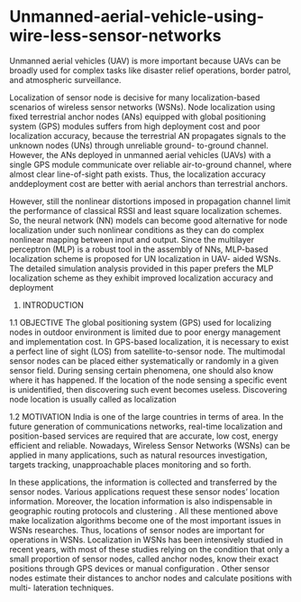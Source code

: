 # Unmanned-aerial-vehicle-using-wire-less-sensor-networks
Unmanned aerial vehicles (UAV) is more important because UAVs can be broadly used for complex tasks like disaster relief operations, border patrol, and atmospheric surveillance.

Localization of sensor node is decisive for many localization-based scenarios of wireless sensor networks (WSNs). Node localization using fixed terrestrial anchor nodes (ANs) equipped with global positioning system (GPS) modules suffers from high deployment cost and poor localization accuracy, because the terrestrial AN propagates signals to the unknown nodes (UNs) through unreliable ground- to-ground channel. However, the ANs deployed in unmanned aerial vehicles (UAVs) with a single GPS module communicate over reliable air-to-ground channel, where almost clear line-of-sight path exists.
Thus, the localization accuracy anddeployment cost are better with aerial anchors than terrestrial anchors. 

However, still the nonlinear distortions imposed in propagation channel limit the performance of classical RSSI and least square localization schemes. So, the neural network (NN) models can become good alternative for node localization under such nonlinear conditions as they can do complex nonlinear mapping between input and output. Since the multilayer perceptron (MLP) is a robust tool in the assembly of NNs, MLP-based localization scheme is proposed for UN localization in UAV- aided WSNs. The detailed simulation analysis provided in this paper prefers the MLP localization scheme as they exhibit improved localization accuracy and deployment


1. INTRODUCTION

  1.1 OBJECTIVE
  The global positioning system (GPS) used for localizing nodes in outdoor environment is limited due to poor energy management and implementation cost. In GPS-based localization, it is necessary to   exist a perfect line of sight (LOS) from satellite-to-sensor node.
  The multimodal sensor nodes can be placed either systematically or randomly in a given sensor field. During sensing certain phenomena, one should also know where it has happened. If the location     of the node sensing a specific event is unidentified, then discovering such event becomes useless. Discovering node location is usually called as localization

  1.2 MOTIVATION
  India is one of the large countries in terms of area. In the future generation of communications networks, real-time localization and position-based services are required that are accurate, low      cost, energy efficient and reliable. Nowadays, Wireless Sensor Networks (WSNs) can be applied in many applications, such as natural resources investigation, targets tracking, unapproachable places   monitoring and so forth.
  
  In these applications, the information is collected and transferred by the sensor nodes. Various applications request these sensor nodes’ location information. Moreover, the location information     is also indispensable in geographic routing protocols and clustering . All these mentioned above make localization algorithms become one of the most important issues in WSNs researches. Thus,        locations of sensor nodes are important for operations in WSNs.
  Localization in WSNs has been intensively studied in recent years, with most of these studies relying on the condition that only a small proportion of sensor nodes, called anchor nodes, know their   exact positions through GPS devices or manual configuration . Other sensor nodes estimate their distances to anchor nodes and calculate positions with multi- lateration techniques.
